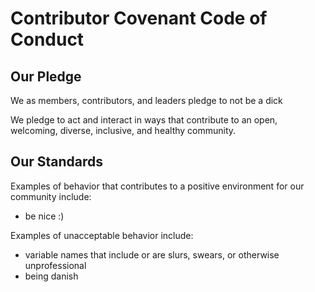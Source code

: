 # Contributor Covenant Code of Conduct

## Our Pledge

We as members, contributors, and leaders pledge to not be a dick

We pledge to act and interact in ways that contribute to an open, welcoming,
diverse, inclusive, and healthy community.

## Our Standards

Examples of behavior that contributes to a positive environment for our
community include:

* be nice :)

Examples of unacceptable behavior include:

* variable names that include or are slurs, swears, or otherwise unprofessional 
* being danish
